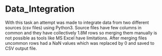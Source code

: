 # Data_Integration
With this task an attempt was made to integrate data from two different sources (csv files) using Python3. Source files have few columns in common and they have collectively 1.8M rows so merging them manually is not possible as tools like MS Excel have limitations. After merging files uncommon rows had a NaN values which was replaced by 0 and saved to CSV output file.
